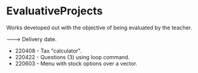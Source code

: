 # EvaluativeProjects
Works developed out with the objective of being evaluated by the teacher.

---> Delivery date.
+ 220408 - Tax "calculator".
+ 220422 - Questions (3) using loop command.
+ 220603 - Menu with stock options over a vector.
